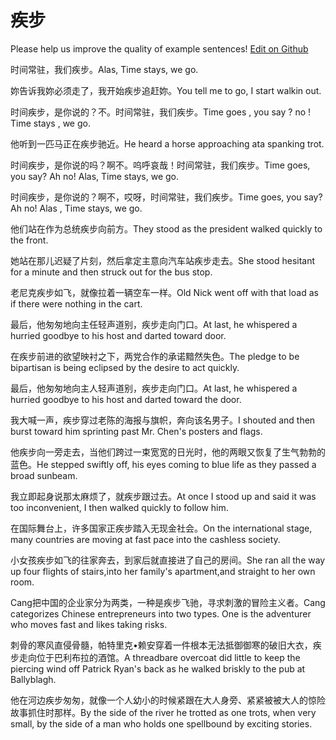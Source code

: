 # 疾步

Please help us improve the quality of example sentences! [Edit on Github](https://github.com/jiyushe/jiyu-example-sentence-source/blob/main/chinese/jibu.md)

<p><span class="chinese">时间常驻，我们疾步。</span><span class="english">Alas, Time stays, we go.</span></p>

<p><span class="chinese">妳告诉我妳必须走了，我开始疾步追赶妳。</span><span class="english">You tell me to go, I start walkin out.</span></p>

<p><span class="chinese">时间疾步，是你说的？不。时间常驻，我们疾步。</span><span class="english">Time goes , you say ? no ! Time stays , we go.</span></p>

<p><span class="chinese">他听到一匹马正在疾步驰近。</span><span class="english">He heard a horse approaching ata spanking trot.</span></p>

<p><span class="chinese">时间疾步，是你说的吗？啊不。呜呼哀哉！时间常驻，我们疾步。</span><span class="english">Time goes, you say? Ah no! Alas, Time stays, we go.</span></p>

<p><span class="chinese">时间疾步，是你说的？啊不，哎呀，时间常驻，我们疾步。</span><span class="english">Time goes, you say? Ah no! Alas , Time stays, we go.</span></p>

<p><span class="chinese">他们站在作为总统疾步向前方。</span><span class="english">They stood as the president walked quickly to the front.</span></p>

<p><span class="chinese">她站在那儿迟疑了片刻，然后拿定主意向汽车站疾步走去。</span><span class="english">She stood hesitant for a minute and then struck out for the bus stop.</span></p>

<p><span class="chinese">老尼克疾步如飞，就像拉着一辆空车一样。</span><span class="english">Old Nick went off with that load as if there were nothing in the cart.</span></p>

<p><span class="chinese">最后，他匆匆地向主任轻声道别，疾步走向门口。</span><span class="english">At last, he whispered a hurried goodbye to his host and darted toward door.</span></p>

<p><span class="chinese">在疾步前进的欲望映衬之下，两党合作的承诺黯然失色。</span><span class="english">The pledge to be bipartisan is being eclipsed by the desire to act quickly.</span></p>

<p><span class="chinese">最后，他匆匆地向主人轻声道别，疾步走向门口。</span><span class="english">At last, he whispered a hurried goodbye to his host and darted toward the door.</span></p>

<p><span class="chinese">我大喊一声，疾步穿过老陈的海报与旗帜，奔向该名男子。</span><span class="english">I shouted and then burst toward him sprinting past Mr. Chen's posters and flags.</span></p>

<p><span class="chinese">他疾步向一旁走去，当他们跨过一束宽宽的日光时，他的两眼又恢复了生气勃勃的蓝色。</span><span class="english">He stepped swiftly off, his eyes coming to blue life as they passed a broad sunbeam.</span></p>

<p><span class="chinese">我立即起身说那太麻烦了，就疾步跟过去。</span><span class="english">At once I stood up and said it was too inconvenient, I then walked quickly to follow him.</span></p>

<p><span class="chinese">在国际舞台上，许多国家正疾步踏入无现金社会。</span><span class="english">On the international stage, many countries are moving at fast pace into the cashless society.</span></p>

<p><span class="chinese">小女孩疾步如飞的往家奔去，到家后就直接进了自己的房间。</span><span class="english">She ran all the way up four flights of stairs,into her family's apartment,and straight to her own room.</span></p>

<p><span class="chinese">Cang把中国的企业家分为两类，一种是疾步飞驰，寻求刺激的冒险主义者。</span><span class="english">Cang categorizes Chinese entrepreneurs into two types. One is the adventurer who moves fast and likes taking risks.</span></p>

<p><span class="chinese">刺骨的寒风直侵骨髓，帕特里克•赖安穿着一件根本无法抵御御寒的破旧大衣，疾步走向位于巴利布拉的酒馆。</span><span class="english">A threadbare overcoat did little to keep the piercing wind off Patrick Ryan's back as he walked briskly to the pub at Ballyblagh.</span></p>

<p><span class="chinese">他在河边疾步匆匆，就像一个人幼小的时候紧跟在大人身旁、紧紧被被大人的惊险故事抓住时那样。</span><span class="english">By the side of the river he trotted as one trots, when very small, by the side of a man who holds one spellbound by exciting stories.</span></p>

